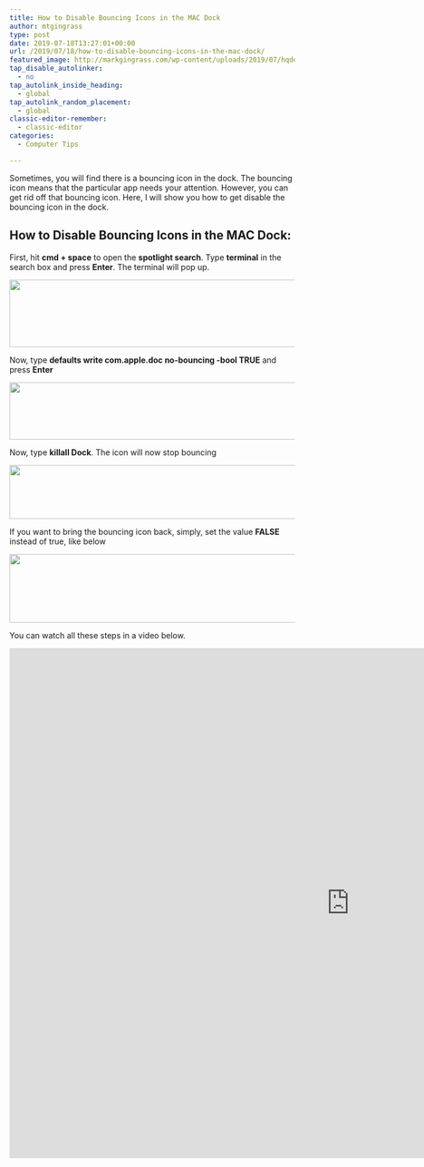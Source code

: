 ```yaml
---
title: How to Disable Bouncing Icons in the MAC Dock
author: mtgingrass
type: post
date: 2019-07-18T13:27:01+00:00
url: /2019/07/18/how-to-disable-bouncing-icons-in-the-mac-dock/
featured_image: http://markgingrass.com/wp-content/uploads/2019/07/hqdefault-1-2.jpg
tap_disable_autolinker:
  - no
tap_autolink_inside_heading:
  - global
tap_autolink_random_placement:
  - global
classic-editor-remember:
  - classic-editor
categories:
  - Computer Tips

---
```

Sometimes, you will find there is a bouncing icon in the dock. The bouncing icon means that the particular app needs your attention. However, you can get rid off that bouncing icon. Here, I will show you how to get disable the bouncing icon in the dock.

## How to Disable Bouncing Icons in the MAC Dock:

First, hit **cmd + space** to open the **spotlight search**. Type **terminal** in the search box and press **Enter**. The terminal will pop up.

<img class="wp-image-608 size-full aligncenter" src="http://markgingrass.com/wp-content/uploads/2019/07/Bouncing.png" alt="" width="649" height="119" srcset="https://markgingrass.com/wp-content/uploads/2019/07/Bouncing.png 649w, https://markgingrass.com/wp-content/uploads/2019/07/Bouncing-300x55.png 300w" sizes="(max-width: 649px) 100vw, 649px" />

Now, type **defaults write com.apple.doc no-bouncing -bool TRUE** and press **Enter**

<img class="size-full wp-image-614 aligncenter" src="http://markgingrass.com/wp-content/uploads/2019/07/Bouncing1.png" alt="" width="651" height="101" srcset="https://markgingrass.com/wp-content/uploads/2019/07/Bouncing1.png 651w, https://markgingrass.com/wp-content/uploads/2019/07/Bouncing1-300x47.png 300w" sizes="(max-width: 651px) 100vw, 651px" />

Now, type **killall Dock**. The icon will now stop bouncing

<img class="size-full wp-image-610 aligncenter" src="http://markgingrass.com/wp-content/uploads/2019/07/Bouncing2.png" alt="" width="654" height="95" srcset="https://markgingrass.com/wp-content/uploads/2019/07/Bouncing2.png 654w, https://markgingrass.com/wp-content/uploads/2019/07/Bouncing2-300x44.png 300w" sizes="(max-width: 654px) 100vw, 654px" />

If you want to bring the bouncing icon back, simply, set the value **FALSE** instead of true, like below

<img class="size-full wp-image-611 aligncenter" src="http://markgingrass.com/wp-content/uploads/2019/07/Bouncing3.png" alt="" width="653" height="121" srcset="https://markgingrass.com/wp-content/uploads/2019/07/Bouncing3.png 653w, https://markgingrass.com/wp-content/uploads/2019/07/Bouncing3-300x56.png 300w" sizes="(max-width: 653px) 100vw, 653px" />

You can watch all these steps in a video below.

<iframe title="🖥️Disable Bouncing Icons MAC Dock 🖥️" width="1200" height="900" src="https://www.youtube.com/embed/w6vd6ow8r44?feature=oembed" frameborder="0" allow="accelerometer; autoplay; encrypted-media; gyroscope; picture-in-picture" allowfullscreen></iframe>